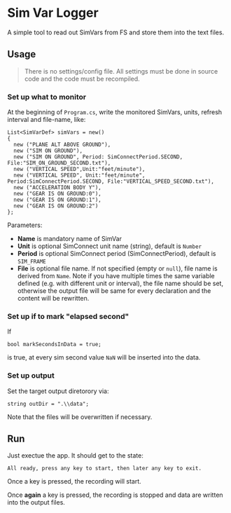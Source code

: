 # Sim Var Logger

A simple tool to read out SimVars from FS and store them into the text files.

## Usage

> There is no settings/config file. All settings must be done in source code and the code must be recompiled.

### Set up what to monitor

At the beginning of `Program.cs`,  write the monitored SimVars, units, refresh interval and file-name, like:
```
List<SimVarDef> simVars = new()
{
  new ("PLANE ALT ABOVE GROUND"),
  new ("SIM ON GROUND"),
  new ("SIM ON GROUND", Period: SimConnectPeriod.SECOND, File:"SIM_ON_GROUND_SECOND.txt"),
  new ("VERTICAL SPEED",Unit:"feet/minute"),
  new ("VERTICAL SPEED", Unit:"feet/minute", Period:SimConnectPeriod.SECOND, File:"VERTICAL_SPEED_SECOND.txt"),
  new ("ACCELERATION BODY Y"),
  new ("GEAR IS ON GROUND:0"),
  new ("GEAR IS ON GROUND:1"),
  new ("GEAR IS ON GROUND:2")
};
```

Parameters:
* **Name** is mandatory name of SimVar
* **Unit** is optional SimConnect unit name (string), default is `Number`
* **Period** is optional SimConnect period (SimConnectPeriod), default is `SIM_FRAME`
* **File** is optional file name. If not specified (empty or `null`), file name is derived from `Name`. Note if you have multiple times the same variable defined (e.g. with different unit or interval), the file name should be set, otherwise the output file will be same for every declaration and the content will be rewritten.

### Set up if to mark "elapsed second"

If

```
bool markSecondsInData = true;
```

is true, at every sim second value `NaN` will be inserted into the data.

### Set up output

Set the target output diretorory via:

```
string outDir = ".\\data";
```

Note that the files will be overwritten if necessary.

## Run

Just exectue the app. It should get to the state:

```
All ready, press any key to start, then later any key to exit.
```

Once a key is pressed, the recording will start.

Once **again** a key is pressed, the recording is stopped and data are written into the output files.